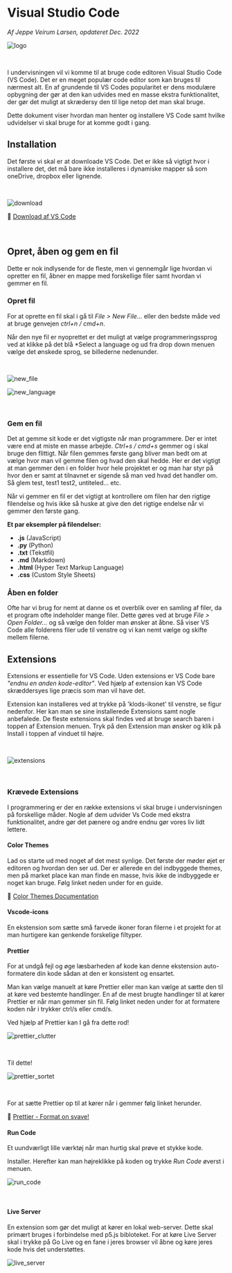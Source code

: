 # Visual Studio Code

*Af Jeppe Veirum Larsen, opdateret Dec. 2022*

![logo](./assets/logo.png)

<br>

I undervisningen vil vi komme til at bruge code editoren Visual Studio Code (VS Code). Det er en meget populær code editor som kan bruges til nærmest alt. En af grundende til VS Codes popularitet er dens modulære opbygning der gør at den kan udvides med en masse ekstra funktionalitet, der gør det muligt at skrædersy den til lige netop det man skal bruge.

Dette dokument viser hvordan man henter og installere VS Code samt hvilke udvidelser vi skal bruge for at komme godt i gang.

## Installation

Det første vi skal er at downloade VS Code. Det er ikke så vigtigt hvor i installere det, det må bare ikke installeres i dynamiske mapper så som oneDrive, dropbox eller lignende.

<br>

![download](./assets/download.png)

🔗 [Download af VS Code](https://code.visualstudio.com/Download)

<br>

## Opret, åben og gem en fil

Dette er nok indlysende for de fleste, men vi gennemgår lige hvordan vi opretter en fil, åbner en mappe med forskellige filer samt hvordan vi gemmer en fil.

### Opret fil

For at oprette en fil skal i gå til *File > New File...* eller den bedste måde ved at bruge genvejen *ctrl+n / cmd+n*. 

Når den nye fil er nyoprettet er det muligt at vælge programmeringssprog ved at klikke på det blå *Select a language og ud fra drop down menuen vælge det ønskede sprog, se billederne nedenunder.

<br>

![new_file](./assets/new_file.png)

![new_language](./assets/new_language.png)

<br>

### Gem en fil

Det at gemme sit kode er det vigtigste når man programmere. Der er intet være end at miste en masse arbejde. *Ctrl+s / cmd+s* gemmer og i skal bruge den flittigt. Når filen gemmes første gang bliver man bedt om at vælge hvor man vil gemme filen og hvad den skal hedde. Her er det vigtigt at man gemmer den i en folder hvor hele projektet er og man har styr på hvor den er samt at tilnavnet er sigende så man ved hvad det handler om. Så glem test, test1 test2, untiteled... etc. 

Når vi gemmer en fil er det vigtigt at kontrollere om filen har den rigtige filendelse og hvis ikke så huske at give den det rigtige endelse når vi gemmer den første gang. 


**Et par eksempler på filendelser:**

- **.js** (JavaScript)
- **.py** (Python)
- **.txt** (Tekstfil)
- **.md** (Markdown)
- **.html** (Hyper Text Markup Language)
- **.css** (Custom Style Sheets)



### Åben en folder

Ofte har vi brug for nemt at danne os et overblik over en samling af filer, da et program ofte indeholder mange filer. Dette gøres ved at bruge *File > Open Folder...* og så vælge den folder man ønsker at åbne. Så viser VS Code alle folderens filer ude til venstre og vi kan nemt vælge og skifte mellem filerne.




## Extensions
Extensions er essentielle for VS Code. Uden extensions er VS Code bare *"endnu en anden kode-editor"*. Ved hjælp af extension kan VS Code skræddersyes lige præcis som man vil have det. 

Extension kan installeres ved at trykke på 'klods-ikonet' til venstre, se figur nedenfor. Her kan man se sine installerede Extensions samt nogle anbefalede. De fleste extensions skal findes ved at bruge search baren i toppen af Extension menuen. Tryk på den Extension man ønsker og klik på Install i toppen af vinduet til højre.

<br>

![extensions](./assets/extensions.png)

<br>

### Krævede Extensions

I programmering er der en række extensions vi skal bruge i undervisningen på forskellige måder. Nogle af dem udvider Vs Code med ekstra funktionalitet, andre gør det pænere og andre endnu gør vores liv lidt lettere.

#### Color Themes
Lad os starte ud med noget af det mest synlige. Det første der møder øjet er editoren og hvordan den ser ud. Der er allerede en del indbyggede themes, men på market place kan man finde en masse, hvis ikke de indbyggede er noget kan bruge. Følg linket neden under for en guide. 

🔗 [Color Themes Documentation](https://code.visualstudio.com/docs/getstarted/themes)

#### Vscode-icons
En ekstension som sætte små farvede ikoner foran filerne i et projekt for at man hurtigere kan genkende forskelige filtyper.

#### Prettier
For at undgå fejl og øge læsbarheden af kode kan denne ekstension auto-formatere din kode sådan at den er konsistent og ensartet.

Man kan vælge manuelt at køre Prettier eller man kan vælge at sætte den til at køre ved bestemte handlinger. 
En af de mest brugte handlinger til at kører Prettier er når man gemmer sin fil. Følg linket neden under for at formatere koden når i trykker ctrl/s eller cmd/s.

Ved hjælp af Prettier kan I gå fra dette rod!

![prettier_clutter](/Users/veirum/Github/pro-c/basics/1_vscode_setup/assets/prettier_clutter.png)

<br>

Til dette!

![prettier_sortet](/Users/veirum/Github/pro-c/basics/1_vscode_setup/assets/prettier_sortet.png)

<br>

For at sætte Prettier op til at kører når i gemmer følg linket herunder.

🔗 [Prettier - Format on svave!](https://scottsauber.com/2017/06/10/prettier-format-on-save-never-worry-about-formatting-javascript-again/)

#### Run Code
Et uundværligt lille værktøj når man hurtig skal prøve et stykke kode.

Installer. Herefter kan man højreklikke på koden og trykke *Run Code* øverst i menuen.

![run_code](./assets/run_code.png)

<br>

#### Live Server

En extension som gør det muligt at kører en lokal web-server. Dette skal primært bruges i forbindelse med p5.js bibloteket. For at køre Live Server skal i trykke på Go Live og en fane i jeres browser vil åbne og køre jeres kode hvis det understøttes.

![live_server](./assets/live_server.png)

